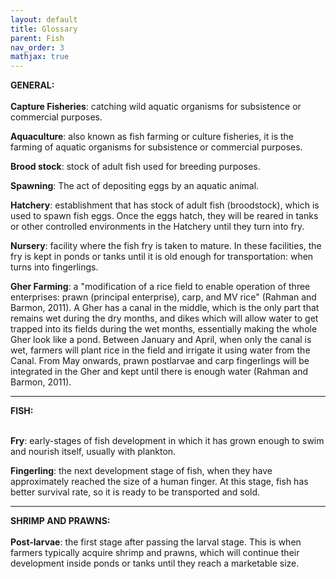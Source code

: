 ```yaml
---
layout: default
title: Glossary
parent: Fish
nav_order: 3
mathjax: true
---
```


<b>GENERAL:</b> <br> <br>
<b>Capture Fisheries</b>: catching wild aquatic organisms for subsistence or commercial purposes. <br>

<b>Aquaculture</b>: also known as fish farming or culture fisheries, it is the farming of aquatic organisms for subsistence or commercial purposes. <br>



<b>Brood stock</b>: stock of adult fish used for breeding purposes. <br>

<b>Spawning</b>: The act of depositing eggs by an aquatic animal. <br>

<b>Hatchery</b>: establishment that has stock of adult fish (broodstock), which is used to spawn fish eggs. Once the eggs hatch, they will be reared in tanks or other controlled environments in the Hatchery until they turn into fry. <br>

<b>Nursery</b>: facility where the fish fry is taken to mature. In these facilities, the fry is kept in ponds or tanks until it is old enough for transportation: when turns into fingerlings. <br>

<b>Gher Farming</b>: a "modification of  a  rice field to enable  operation of three enterprises:  prawn  (principal  enterprise),  carp,  and  MV rice" (Rahman and Barmon, 2011). A Gher has a canal in the middle, which is the only part that remains wet during the dry months, and dikes which will allow water to get trapped into its fields during the wet months, essentially making the whole Gher look like a pond. Between January and April, when only the canal is wet, farmers will plant rice in the field and irrigate it using water from the Canal. From May onwards, prawn postlarvae and carp fingerlings will be integrated in the Gher and kept until there is enough water (Rahman and Barmon, 2011).

<hr>
<b>FISH:</b> <br> <br>

<b>Fry</b>: early-stages of fish development in which it has grown enough to swim and nourish itself, usually with plankton.  <br>

 <b>Fingerling</b>: the next development stage of fish, when they have approximately reached the size of a human finger. At this stage, fish has better survival rate, so it is ready to be transported and sold. <br>


<hr>
<b>SHRIMP AND PRAWNS:</b>
<br><br>
<b>Post-larvae</b>: the first stage after passing the larval stage. This is when farmers typically acquire shrimp and prawns, which will continue their development inside ponds or tanks until they reach a marketable size. <br>




